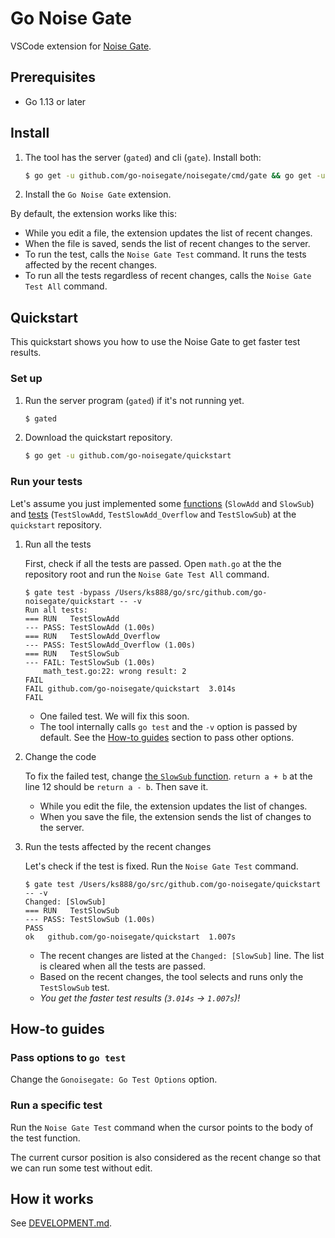 # Go Noise Gate

VSCode extension for [Noise Gate](https://github.com/go-noisegate/noisegate).

## Prerequisites

* Go 1.13 or later

## Install

1. The tool has the server (`gated`) and cli (`gate`). Install both:

   ```sh
   $ go get -u github.com/go-noisegate/noisegate/cmd/gate && go get -u github.com/go-noisegate/noisegate/cmd/gated
   ```

2. Install the `Go Noise Gate` extension.

By default, the extension works like this:
* While you edit a file, the extension updates the list of recent changes.
* When the file is saved, sends the list of recent changes to the server.
* To run the test, calls the `Noise Gate Test` command. It runs the tests affected by the recent changes.
* To run all the tests regardless of recent changes, calls the `Noise Gate Test All` command.

## Quickstart

This quickstart shows you how to use the Noise Gate to get faster test results.

### Set up

1. Run the server program (`gated`) if it's not running yet.

   ```sh
   $ gated
   ```

2. Download the quickstart repository.

   ```sh
   $ go get -u github.com/go-noisegate/quickstart
   ```

### Run your tests

Let's assume you just implemented some [functions](https://github.com/go-noisegate/quickstart/blob/master/math.go) (`SlowAdd` and `SlowSub`) and [tests](https://github.com/go-noisegate/quickstart/blob/master/math_test.go) (`TestSlowAdd`, `TestSlowAdd_Overflow` and `TestSlowSub`) at the `quickstart` repository.

1. Run all the tests

   First, check if all the tests are passed. Open `math.go` at the the repository root and run the `Noise Gate Test All` command.


   ```
   $ gate test -bypass /Users/ks888/go/src/github.com/go-noisegate/quickstart -- -v 
   Run all tests:
   === RUN   TestSlowAdd
   --- PASS: TestSlowAdd (1.00s)
   === RUN   TestSlowAdd_Overflow
   --- PASS: TestSlowAdd_Overflow (1.00s)
   === RUN   TestSlowSub
   --- FAIL: TestSlowSub (1.00s)
       math_test.go:22: wrong result: 2
   FAIL
   FAIL	github.com/go-noisegate/quickstart	3.014s
   FAIL
   ```

   * One failed test. We will fix this soon.
   * The tool internally calls `go test` and the `-v` option is passed by default. See the [How-to guides](#how-to-guides) section to pass other options.

2. Change the code

   To fix the failed test, change [the `SlowSub` function](https://github.com/go-noisegate/quickstart/blob/master/math.go#L12). `return a + b` at the line 12 should be `return a - b`. Then save it.

   * While you edit the file, the extension updates the list of changes.
   * When you save the file, the extension sends the list of changes to the server.

3. Run the tests affected by the recent changes

   Let's check if the test is fixed. Run the `Noise Gate Test` command.

   ```
   $ gate test /Users/ks888/go/src/github.com/go-noisegate/quickstart -- -v 
   Changed: [SlowSub]
   === RUN   TestSlowSub
   --- PASS: TestSlowSub (1.00s)
   PASS
   ok  	github.com/go-noisegate/quickstart	1.007s
   ```

   * The recent changes are listed at the `Changed: [SlowSub]` line. The list is cleared when all the tests are passed.
   * Based on the recent changes, the tool selects and runs only the `TestSlowSub` test.
   * *You get the faster test results (`3.014s` -> `1.007s`)!*

## How-to guides

### Pass options to `go test`

Change the `Gonoisegate: Go Test Options` option.

### Run a specific test

Run the `Noise Gate Test` command when the cursor points to the body of the test function.

The current cursor position is also considered as the recent change so that we can run some test without edit.

## How it works

See [DEVELOPMENT.md](https://github.com/go-noisegate/noisegate/blob/master/DEVELOPMENT.md).
